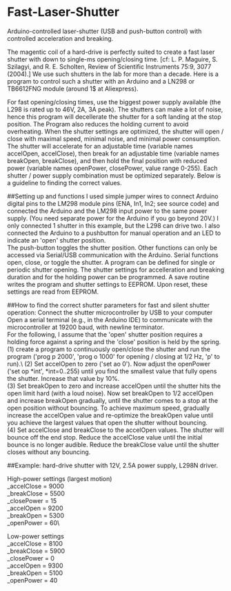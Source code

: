# Fast-Laser-Shutter
Arduino-controlled laser-shutter (USB and push-button control) with controlled acceleration and breaking.

The magentic coil of a hard-drive is perfectly suited to create a fast laser shutter with down to single-ms opening/closing time. [cf: L. P. Maguire, S. Szilagyi, and R. E. Scholten, Review of Scientific Instruments 75:9, 3077 (2004).] We use such shutters in the lab for more than a decade. Here is a program to control such a shutter with an Arduino and a LN298 or TB6612FNG module (around 1$ at Aliexpress). 

For fast opening/closing times, use the biggest power supply available (the L298 is rated up to 46V, 2A, 3A peak). The shutters can make a lot of noise, hence this program will decellerate the shutter for a soft landing at the stop position. The Program also reduces the holding current to avoid overheating. When the shutter settings are optimized, the shutter will open / close with maximal speed, minimal noise, and minimal power consumption. The shutter will accelerate for an adjustable time (variable names accelOpen, accelClose), then break for an adjustable time (variable names breakOpen, breakClose), and then hold the final position with reduced power (variable names openPower, closePower, value range 0-255). Each shutter / power supply combination must be optimized separately. Below is a guideline to finding the correct values.

##Setting up and functions
I used simple jumper wires to connect Arduino digital pins to the LM298 module pins (ENA, In1, In2; see source code) and connected the Arduino and the LM298 input power to the same power supply. (You need separate power for the Arduino if you go beyond 20V.) I only connected 1 shutter in this example, but the L298 can drive two. I also connected the Arduino to a pushbutton for manual operation and an LED to indicate an 'open' shutter position. \
The push-button toggles the shutter position. Other functions can only be accessed via Serial/USB communication with the Arduino. Serial functions open, close, or toggle the shutter. A program can be defined for single or periodic shutter opening. The shutter settings for accelleration and breaking duration and for the holding power can be programmed. A save routine writes the program and shutter settings to EEPROM. Upon reset, these settings are read from EEPROM.

##How to find the correct shutter parameters for fast and silent shutter operation:
Connect the shutter microcontroller by USB to your computer Open a serial terminal (e.g., in the Arduino IDE) to communicate with the microcontroller at 19200 baud, with newline terminator.\
For the following, I assume that the 'open' shutter position requires a holding force against a spring and the 'close' position is held by the spring.\
(1) create a program to continuously open/close the shutter and run the program ('prog p 2000', 'prog o 1000' for opening / closing at 1/2 Hz, 'p' to run).\ 
(2) Set accelOpen to zero ('set ao 0'). Now adjust the openPower ('set op *int', *int=0..255) until you find the smallest value that fully opens the shutter. Increase that value by 10%.\
(3) Set breakOpen to zero and increase accelOpen until the shutter hits the open limit hard (with a loud noise). Now set breakOpen to 1/2 accelOpen and increase breakOpen gradually, until the shutter comes to a stop at the open position without bouncing. To achieve maximum speed, gradually increase the accelOpen value and re-optimize the breakOpen value until you achieve the largest values that open the shutter without bouncing.\
(4) Set accelClose and breakClose to the accelOpen values. The shutter will bounce off the end stop. Reduce the accelClose value until the initial bounce is no longer audible. Reduce the breakClose value until the shutter closes without any bouncing. 

##Example: hard-drive shutter with 12V, 2.5A power supply, L298N driver.

High-power settings (largest motion)\
_accelClose = 9000\
_breakClose = 5500\
_closePower = 15\
_accelOpen  = 9200\
_breakOpen = 5300\
_openPower = 60\

Low-power settings\
_accelClose = 8100\
_breakClose = 5900\
_closePower = 0\
_accelOpen  = 9300\
_breakOpen = 5100\
_openPower = 40
